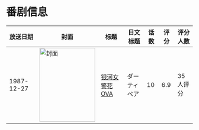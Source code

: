 # 番剧信息

|放送日期|封面|标题|日文标题|话数|评分|评分人数|
|---|---|---|---|---|---|---|
|1987-12-27|<img src="https://lain.bgm.tv/pic/cover/c/bb/2c/66393_48Yyy.jpg" alt="封面" style="width:150px;height:200px;object-fit:cover;">|[银河女警花 OVA](https://bangumi.tv/subject/66393)|ダーティペア|10|6.9|35人评分|
